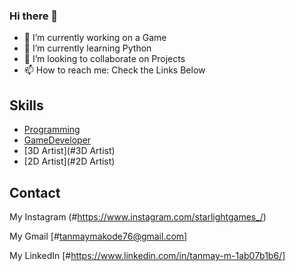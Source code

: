 ### Hi there 👋

- 🔭 I’m currently working on a Game
- 🌱 I’m currently learning Python
- 👯 I’m looking to collaborate on Projects
- 📫 How to reach me: Check the Links Below 

## Skills
* [Programming](#Programming)    
* [GameDeveloper](#GameDeveloper)           
* [3D Artist](#3D Artist)
* [2D Artist](#2D Artist)


## Contact
My Instagram (#https://www.instagram.com/starlightgames_/) 

My Gmail [#tanmaymakode76@gmail.com]

My LinkedIn [#https://www.linkedin.com/in/tanmay-m-1ab07b1b6/]


